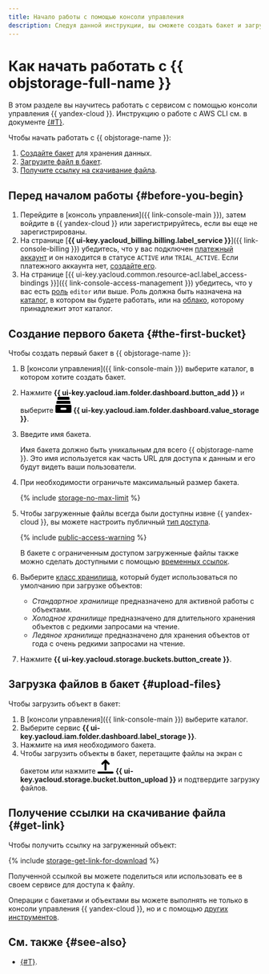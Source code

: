 ```yaml
---
title: Начало работы c помощью консоли управления
description: Следуя данной инструкции, вы сможете создать бакет и загрузить в него объект с помощью консоли управления.
---
```


# Как начать работать с {{ objstorage-full-name }}

В этом разделе вы научитесь работать с сервисом с помощью консоли управления {{ yandex-cloud }}. Инструкцию о работе с AWS CLI см. в документе [{#T}](./quickstart/quickstart-aws-cli.md).

Чтобы начать работать с {{ objstorage-name }}:

1. [Создайте бакет](#the-first-bucket) для хранения данных.
1. [Загрузите файл в бакет](#upload-files).
1. [Получите ссылку на скачивание файла](#get-link).


## Перед началом работы {#before-you-begin}

1. Перейдите в [консоль управления]({{ link-console-main }}), затем войдите в {{ yandex-cloud }} или зарегистрируйтесь, если вы еще не зарегистрированы.
1. На странице [**{{ ui-key.yacloud_billing.billing.label_service }}**]({{ link-console-billing }}) убедитесь, что у вас подключен [платежный аккаунт](../billing/concepts/billing-account.md) и он находится в статусе `ACTIVE` или `TRIAL_ACTIVE`. Если платежного аккаунта нет, [создайте его](../billing/quickstart/index.md#create_billing_account).
1. На странице [{{ ui-key.yacloud.common.resource-acl.label_access-bindings }}]({{ link-console-access-management }}) убедитесь, что у вас есть [роль](../iam/roles-reference.md#editor) `editor` или выше. Роль должна быть назначена на [каталог](../resource-manager/concepts/resources-hierarchy.md#folder), в котором вы будете работать, или на [облако](../resource-manager/concepts/resources-hierarchy.md#cloud), которому принадлежит этот каталог.


## Создание первого бакета {#the-first-bucket}

Чтобы создать первый бакет в {{ objstorage-name }}:

1. В [консоли управления]({{ link-console-main }}) выберите каталог, в котором хотите создать бакет.
1. Нажмите **{{ ui-key.yacloud.iam.folder.dashboard.button_add }}** и выберите ![bucket](../_assets/storage/bucket.svg) **{{ ui-key.yacloud.iam.folder.dashboard.value_storage }}**.
1. Введите имя бакета.

    Имя бакета должно быть уникальным для всего {{ objstorage-name }}. Это имя используется как часть URL для доступа к данным и его будут видеть ваши пользователи.
1. При необходимости ограничьте максимальный размер бакета.

    {% include [storage-no-max-limit](_includes_service/storage-no-max-limit.md) %}

1. Чтобы загруженные файлы всегда были доступны извне {{ yandex-cloud }}, вы можете настроить публичный [тип доступа](concepts/bucket.md#bucket-access). 

    {% include [public-access-warning](../_includes/storage/security/public-access-warning.md) %}

    В бакете с ограниченным доступом загруженные файлы также можно сделать доступными с помощью [временных ссылок](./concepts/pre-signed-urls.md).

1. Выберите [класс хранилища](concepts/storage-class.md), который будет использоваться по умолчанию при загрузке объектов:
    * _Стандартное хранилище_ предназначено для активной работы с объектами.
    * _Холодное хранилище_ предназначено для длительного хранения объектов с редкими запросами на чтение.
    * _Ледяное хранилище_ предназначено для хранения объектов от года с очень редкими запросами на чтение.
1. Нажмите **{{ ui-key.yacloud.storage.buckets.button_create }}**.

## Загрузка файлов в бакет {#upload-files}

Чтобы загрузить объект в бакет:

1. В [консоли управления]({{ link-console-main }}) выберите каталог.
1. Выберите сервис **{{ ui-key.yacloud.iam.folder.dashboard.label_storage }}**.
1. Нажмите на имя необходимого бакета.
1. Чтобы загрузить объекты в бакет, перетащите файлы на экран с бакетом или нажмите ![bucket](../_assets/storage/upload.svg) **{{ ui-key.yacloud.storage.bucket.button_upload }}** и подтвердите загрузку файлов.

## Получение ссылки на скачивание файла {#get-link}

Чтобы получить ссылку на загруженный объект:

{% include [storage-get-link-for-download](_includes_service/storage-get-link-for-download.md) %}

Полученной ссылкой вы можете поделиться или использовать ее в своем сервисе для доступа к файлу.

Операции с бакетами и объектами вы можете выполнять не только в консоли управления {{ yandex-cloud }}, но и с помощью [других инструментов](tools/index.md).


## См. также {#see-also}

* [{#T}](quickstart/quickstart-aws-cli.md).

